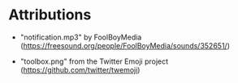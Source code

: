 
# Attributions

- "notification.mp3" by FoolBoyMedia (https://freesound.org/people/FoolBoyMedia/sounds/352651/)

- "toolbox.png" from the Twitter Emoji project (https://github.com/twitter/twemoji)